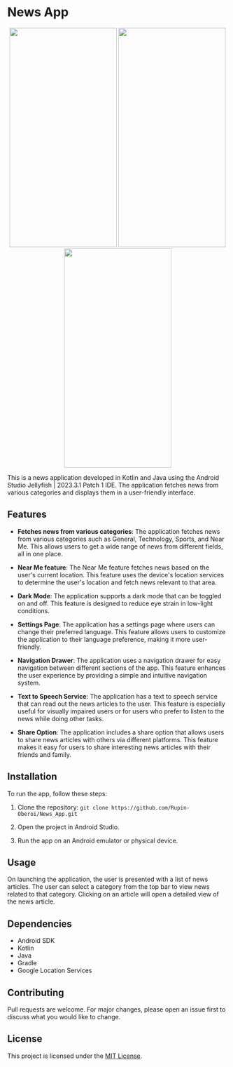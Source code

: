 # News App


<p align="center">
  <img src="https://github.com/Rupin-Oberoi/News_App/assets/82911845/e27e6640-6619-463f-a7da-f0af76f780d2" width="245" height="500">
  <img src="https://github.com/Rupin-Oberoi/News_App/assets/82911845/a8826ead-56b4-459e-bc31-25f1f92db811" width="245" height="500">
  <img src="https://github.com/Rupin-Oberoi/News_App/assets/82911845/c98d5418-39a1-4526-bc58-637be7602aad" width="245" height="500">
</p>
This is a news application developed in Kotlin and Java using the Android Studio Jellyfish | 2023.3.1 Patch 1 IDE. The application fetches news from various categories and displays them in a user-friendly interface.

## Features

- **Fetches news from various categories**: The application fetches news from various categories such as General, Technology, Sports, and Near Me. This allows users to get a wide range of news from different fields, all in one place.

- **Near Me feature**: The Near Me feature fetches news based on the user's current location. This feature uses the device's location services to determine the user's location and fetch news relevant to that area.

- **Dark Mode**: The application supports a dark mode that can be toggled on and off. This feature is designed to reduce eye strain in low-light conditions.

- **Settings Page**: The application has a settings page where users can change their preferred language. This feature allows users to customize the application to their language preference, making it more user-friendly.

- **Navigation Drawer**: The application uses a navigation drawer for easy navigation between different sections of the app. This feature enhances the user experience by providing a simple and intuitive navigation system.

- **Text to Speech Service**: The application has a text to speech service that can read out the news articles to the user. This feature is especially useful for visually impaired users or for users who prefer to listen to the news while doing other tasks.

- **Share Option**: The application includes a share option that allows users to share news articles with others via different platforms. This feature makes it easy for users to share interesting news articles with their friends and family.

## Installation

To run the app, follow these steps:

1. Clone the repository: `git clone https://github.com/Rupin-Oberoi/News_App.git`

2. Open the project in Android Studio.

3. Run the app on an Android emulator or physical device.

## Usage

On launching the application, the user is presented with a list of news articles. The user can select a category from the top bar to view news related to that category. Clicking on an article will open a detailed view of the news article.

## Dependencies

- Android SDK
- Kotlin
- Java
- Gradle
- Google Location Services

## Contributing

Pull requests are welcome. For major changes, please open an issue first to discuss what you would like to change.

## License

This project is licensed under the [MIT License](LICENSE).

